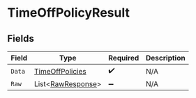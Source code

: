 # TimeOffPolicyResult


## Fields

| Field                                                         | Type                                                          | Required                                                      | Description                                                   |
| ------------------------------------------------------------- | ------------------------------------------------------------- | ------------------------------------------------------------- | ------------------------------------------------------------- |
| `Data`                                                        | [TimeOffPolicies](../../Models/Components/TimeOffPolicies.md) | :heavy_check_mark:                                            | N/A                                                           |
| `Raw`                                                         | List<[RawResponse](../../Models/Components/RawResponse.md)>   | :heavy_minus_sign:                                            | N/A                                                           |